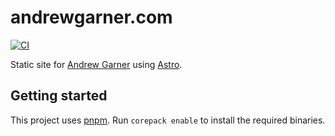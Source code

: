 # andrewgarner.com

[![CI](https://github.com/andrewgarner/andrewgarner.com/actions/workflows/ci.yml/badge.svg?branch=main)](https://github.com/andrewgarner/andrewgarner.com/actions/workflows/ci.yml)

Static site for [Andrew Garner] using [Astro].

## Getting started

This project uses [pnpm](https://pnpm.io/). Run `corepack enable` to install the required binaries.

[Andrew Garner]: https://www.andrewgarner.com
[Astro]: https://astro.build/
